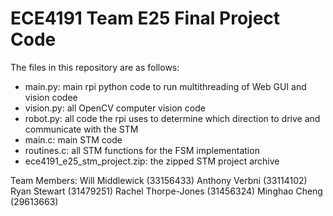 # ECE4191 Team E25 Final Project Code

The files in this repository are as follows:
- main.py: main rpi python code to run multithreading of Web GUI and vision codee
- vision.py: all OpenCV computer vision code
- robot.py: all code the rpi uses to determine which direction to drive and communicate with the STM
- main.c: main STM code
- routines.c: all STM functions for the FSM implementation
- ece4191_e25_stm_project.zip: the zipped STM project archive

Team Members:
Will Middlewick (33156433)
Anthony Verbni (33114102)
Ryan Stewart (31479251)
Rachel Thorpe-Jones (31456324)
Minghao Cheng (29613663)
